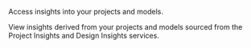 Access insights into your projects and models.

View insights derived from your projects and models sourced from the Project Insights and Design Insights services.
